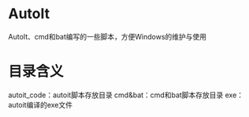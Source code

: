 # AutoIt
AutoIt、cmd和bat编写的一些脚本，方便Windows的维护与使用

# 目录含义
autoit_code：autoit脚本存放目录
cmd&bat：cmd和bat脚本存放目录
exe：autoit编译的exe文件
